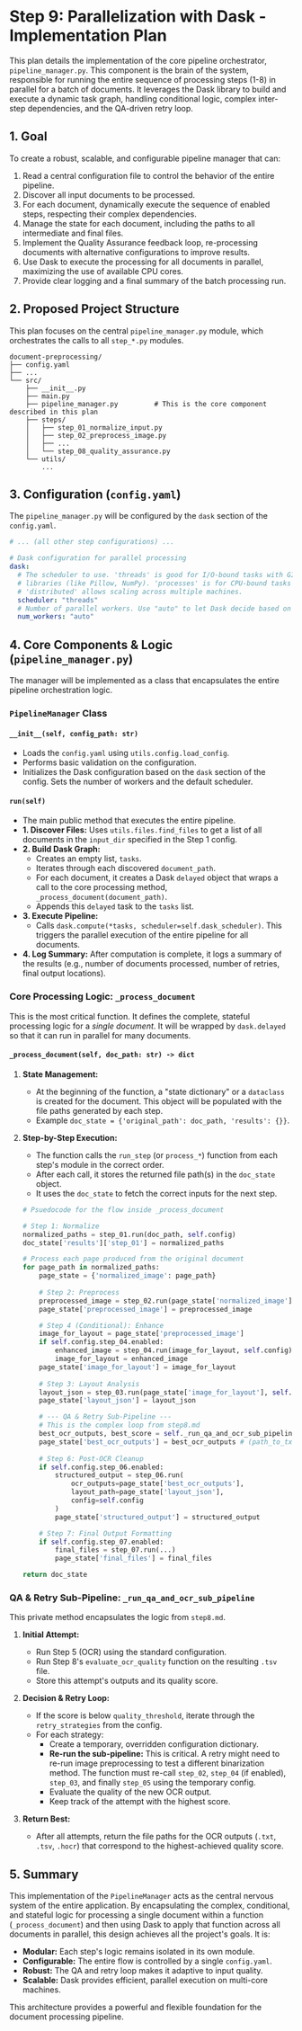 # Step 9: Parallelization with Dask - Implementation Plan

This plan details the implementation of the core pipeline orchestrator, `pipeline_manager.py`. This component is the brain of the system, responsible for running the entire sequence of processing steps (1-8) in parallel for a batch of documents. It leverages the Dask library to build and execute a dynamic task graph, handling conditional logic, complex inter-step dependencies, and the QA-driven retry loop.

## 1. Goal

To create a robust, scalable, and configurable pipeline manager that can:
1.  Read a central configuration file to control the behavior of the entire pipeline.
2.  Discover all input documents to be processed.
3.  For each document, dynamically execute the sequence of enabled steps, respecting their complex dependencies.
4.  Manage the state for each document, including the paths to all intermediate and final files.
5.  Implement the Quality Assurance feedback loop, re-processing documents with alternative configurations to improve results.
6.  Use Dask to execute the processing for all documents in parallel, maximizing the use of available CPU cores.
7.  Provide clear logging and a final summary of the batch processing run.

## 2. Proposed Project Structure

This plan focuses on the central `pipeline_manager.py` module, which orchestrates the calls to all `step_*.py` modules.

```
document-preprocessing/
├── config.yaml
├── ...
└── src/
    ├── __init__.py
    ├── main.py
    ├── pipeline_manager.py         # This is the core component described in this plan
    ├── steps/
    │   ├── step_01_normalize_input.py
    │   ├── step_02_preprocess_image.py
    │   ├── ...
    │   └── step_08_quality_assurance.py
    └── utils/
        ...
```

## 3. Configuration (`config.yaml`)

The `pipeline_manager.py` will be configured by the `dask` section of the `config.yaml`.

```yaml
# ... (all other step configurations) ...

# Dask configuration for parallel processing
dask:
  # The scheduler to use. 'threads' is good for I/O-bound tasks with GIL-releasing
  # libraries (like Pillow, NumPy). 'processes' is for CPU-bound tasks (heavy computation).
  # 'distributed' allows scaling across multiple machines.
  scheduler: "threads"
  # Number of parallel workers. Use "auto" to let Dask decide based on CPU cores.
  num_workers: "auto"
```

## 4. Core Components & Logic (`pipeline_manager.py`)

The manager will be implemented as a class that encapsulates the entire pipeline orchestration logic.

### `PipelineManager` Class

#### **`__init__(self, config_path: str)`**
-   Loads the `config.yaml` using `utils.config.load_config`.
-   Performs basic validation on the configuration.
-   Initializes the Dask configuration based on the `dask` section of the config. Sets the number of workers and the default scheduler.

#### **`run(self)`**
-   The main public method that executes the entire pipeline.
-   **1. Discover Files:** Uses `utils.files.find_files` to get a list of all documents in the `input_dir` specified in the Step 1 config.
-   **2. Build Dask Graph:**
    -   Creates an empty list, `tasks`.
    -   Iterates through each discovered `document_path`.
    -   For each document, it creates a Dask `delayed` object that wraps a call to the core processing method, `_process_document(document_path)`.
    -   Appends this `delayed` task to the `tasks` list.
-   **3. Execute Pipeline:**
    -   Calls `dask.compute(*tasks, scheduler=self.dask_scheduler)`. This triggers the parallel execution of the entire pipeline for all documents.
-   **4. Log Summary:** After computation is complete, it logs a summary of the results (e.g., number of documents processed, number of retries, final output locations).

### Core Processing Logic: `_process_document`

This is the most critical function. It defines the complete, stateful processing logic for a *single document*. It will be wrapped by `dask.delayed` so that it can run in parallel for many documents.

#### **`_process_document(self, doc_path: str) -> dict`**
1.  **State Management:**
    -   At the beginning of the function, a "state dictionary" or a `dataclass` is created for the document. This object will be populated with the file paths generated by each step.
    -   Example `doc_state = {'original_path': doc_path, 'results': {}}`.

2.  **Step-by-Step Execution:**
    -   The function calls the `run_step` (or `process_*`) function from each step's module in the correct order.
    -   After each call, it stores the returned file path(s) in the `doc_state` object.
    -   It uses the `doc_state` to fetch the correct inputs for the next step.

    ```python
    # Psuedocode for the flow inside _process_document
    
    # Step 1: Normalize
    normalized_paths = step_01.run(doc_path, self.config)
    doc_state['results']['step_01'] = normalized_paths
    
    # Process each page produced from the original document
    for page_path in normalized_paths:
        page_state = {'normalized_image': page_path}
        
        # Step 2: Preprocess
        preprocessed_image = step_02.run(page_state['normalized_image'], self.config)
        page_state['preprocessed_image'] = preprocessed_image

        # Step 4 (Conditional): Enhance
        image_for_layout = page_state['preprocessed_image']
        if self.config.step_04.enabled:
            enhanced_image = step_04.run(image_for_layout, self.config)
            image_for_layout = enhanced_image
        page_state['image_for_layout'] = image_for_layout
        
        # Step 3: Layout Analysis
        layout_json = step_03.run(page_state['image_for_layout'], self.config)
        page_state['layout_json'] = layout_json

        # --- QA & Retry Sub-Pipeline ---
        # This is the complex loop from step8.md
        best_ocr_outputs, best_score = self._run_qa_and_ocr_sub_pipeline(page_state)
        page_state['best_ocr_outputs'] = best_ocr_outputs # (path_to_txt, path_to_tsv, ...)
        
        # Step 6: Post-OCR Cleanup
        if self.config.step_06.enabled:
            structured_output = step_06.run(
                ocr_outputs=page_state['best_ocr_outputs'],
                layout_path=page_state['layout_json'],
                config=self.config
            )
            page_state['structured_output'] = structured_output

        # Step 7: Final Output Formatting
        if self.config.step_07.enabled:
            final_files = step_07.run(...)
            page_state['final_files'] = final_files

    return doc_state
    ```

### QA & Retry Sub-Pipeline: `_run_qa_and_ocr_sub_pipeline`

This private method encapsulates the logic from `step8.md`.

1.  **Initial Attempt:**
    -   Run Step 5 (OCR) using the standard configuration.
    -   Run Step 8's `evaluate_ocr_quality` function on the resulting `.tsv` file.
    -   Store this attempt's outputs and its quality score.

2.  **Decision & Retry Loop:**
    -   If the score is below `quality_threshold`, iterate through the `retry_strategies` from the config.
    -   For each strategy:
        -   Create a temporary, overridden configuration dictionary.
        -   **Re-run the sub-pipeline:** This is critical. A retry might need to re-run image preprocessing to test a different binarization method. The function must re-call `step_02`, `step_04` (if enabled), `step_03`, and finally `step_05` using the temporary config.
        -   Evaluate the quality of the new OCR output.
        -   Keep track of the attempt with the highest score.

3.  **Return Best:**
    -   After all attempts, return the file paths for the OCR outputs (`.txt`, `.tsv`, `.hocr`) that correspond to the highest-achieved quality score.

## 5. Summary

This implementation of the `PipelineManager` acts as the central nervous system of the entire application. By encapsulating the complex, conditional, and stateful logic for processing a single document within a function (`_process_document`) and then using Dask to apply that function across all documents in parallel, this design achieves all the project's goals. It is:
-   **Modular:** Each step's logic remains isolated in its own module.
-   **Configurable:** The entire flow is controlled by a single `config.yaml`.
-   **Robust:** The QA and retry loop makes it adaptive to input quality.
-   **Scalable:** Dask provides efficient, parallel execution on multi-core machines.

This architecture provides a powerful and flexible foundation for the document processing pipeline.
